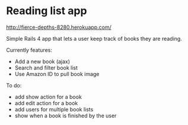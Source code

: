 Reading list app
================

http://fierce-depths-8280.herokuapp.com/

Simple Rails 4 app that lets a user keep track of books they are reading.

Currently features:
  * Add a new book (ajax)
  * Search and filter book list
  * Use Amazon ID to pull book image

To do:
  * add show action for a book
  * add edit action for a book
  * add users for multiple book lists
  * show when a book is finished by the user
